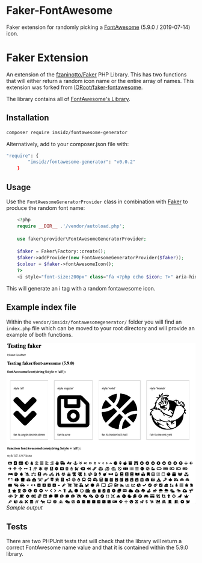 # Faker-FontAwesome

Faker extension for randomly picking a [FontAwesome](https://fontawesome.com/) (5.9.0 / 2019-07-14) icon.

# Faker Extension

An extension of the [fzaninotto/Faker](https://github.com/fzaninotto/Faker) PHP Library.
This has two functions that will either return a random icon name or the entire array of names.
This extension was forked from [IORoot/faker-fontawesome](https://github.com/IORoot/faker-fontawesome).

The library contains all of [FontAwesome's Library](https://fontawesome.com/cheatsheet).

## Installation

```sh
composer require imsidz/fontawesome-generator
```

Alternatively, add to your composer.json file with:

```sh
"require": {
        "imsidz/fontawesome-generator": "v0.0.2"
    }
```

## Usage

Use the `FontAwesomeGeneratorProvider` class in combination with [Faker](https://github.com/fzaninotto/Faker) to produce the random font name:

```php
    <?php
    require __DIR__ .'/vendor/autoload.php';

    use faker\provider\FontAwesomeGeneratorProvider;

    $faker = Faker\Factory::create();
    $faker->addProvider(new FontAwesomeGeneratorProvider($faker));
    $colour = $faker->fontAwesomeIcon();
    ?>
    <i style="font-size:200px" class="fa <?php echo $icon; ?>" aria-hidden="true"></i>
```

This will generate an i tag with a random fontawesome icon.

## Example index file

Within the `vendor/imsidz/fontawesomegenerator/` folder you will find an `index.php` file which can be moved
to your root directory and will provide an example of both functions.

![Example inde file](fontawesome_test.png)
*Sample output*

## Tests

There are two PHPUnit tests that will check that the library will return a correct FontAwesome name value and that it is contained
within the 5.9.0 library.

